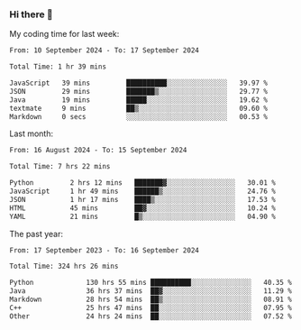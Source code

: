 ### Hi there 👋

My coding time for last week:

<!--START_SECTION:week-->

```txt
From: 10 September 2024 - To: 17 September 2024

Total Time: 1 hr 39 mins

JavaScript   39 mins         ██████████░░░░░░░░░░░░░░░   39.97 %
JSON         29 mins         ███████▒░░░░░░░░░░░░░░░░░   29.77 %
Java         19 mins         █████░░░░░░░░░░░░░░░░░░░░   19.62 %
textmate     9 mins          ██▒░░░░░░░░░░░░░░░░░░░░░░   09.60 %
Markdown     0 secs          ░░░░░░░░░░░░░░░░░░░░░░░░░   00.53 %
```

<!--END_SECTION:week-->

Last month:

<!--START_SECTION:month-->

```txt
From: 16 August 2024 - To: 15 September 2024

Total Time: 7 hrs 22 mins

Python         2 hrs 12 mins   ███████▓░░░░░░░░░░░░░░░░░   30.01 %
JavaScript     1 hr 49 mins    ██████▒░░░░░░░░░░░░░░░░░░   24.76 %
JSON           1 hr 17 mins    ████▒░░░░░░░░░░░░░░░░░░░░   17.53 %
HTML           45 mins         ██▓░░░░░░░░░░░░░░░░░░░░░░   10.24 %
YAML           21 mins         █▒░░░░░░░░░░░░░░░░░░░░░░░   04.90 %
```

<!--END_SECTION:month-->

The past year:

<!--START_SECTION:year-->

```txt
From: 17 September 2023 - To: 16 September 2024

Total Time: 324 hrs 26 mins

Python             130 hrs 55 mins ██████████░░░░░░░░░░░░░░░   40.35 %
Java               36 hrs 37 mins  ██▓░░░░░░░░░░░░░░░░░░░░░░   11.29 %
Markdown           28 hrs 54 mins  ██▒░░░░░░░░░░░░░░░░░░░░░░   08.91 %
C++                25 hrs 47 mins  ██░░░░░░░░░░░░░░░░░░░░░░░   07.95 %
Other              24 hrs 24 mins  ██░░░░░░░░░░░░░░░░░░░░░░░   07.52 %
```

<!--END_SECTION:year-->
